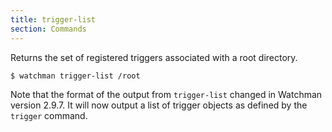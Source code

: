 ```yaml
---
title: trigger-list
section: Commands
---
```


Returns the set of registered triggers associated with a root directory.

```bash
$ watchman trigger-list /root
```

Note that the format of the output from `trigger-list` changed in Watchman
version 2.9.7. It will now output a list of trigger objects as defined by the
`trigger` command.
